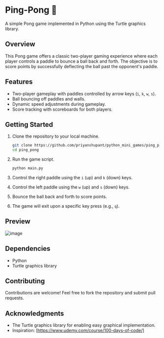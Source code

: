 # Ping-Pong 🏓

A simple Pong game implemented in Python using the Turtle graphics library.

## Overview

This Pong game offers a classic two-player gaming experience where each player controls a paddle to bounce a ball back and forth. The objective is to score points by successfully deflecting the ball past the opponent's paddle.

## Features

- Two-player gameplay with paddles controlled by arrow keys (`i`, `k`, `w`, `s`).
- Ball bouncing off paddles and walls.
- Dynamic speed adjustments during gameplay.
- Score tracking with scoreboards for both players.

## Getting Started

1. Clone the repository to your local machine.

    ```bash
    git clone https://github.com/priyanshupant/python_mini_games/ping_pong.git
    cd ping_pong
    ```

2. Run the game script.

    ```bash
    python main.py
    ```

3. Control the right paddle using the `i` (up) and `k` (down) keys.

4. Control the left paddle using the `w` (up) and `s` (down) keys.

5. Bounce the ball back and forth to score points.

6. The game will exit upon a specific key press (e.g., `q`).

## Preview

![image](https://github.com/priyanshupant/python_mini_projects/assets/50315906/9ec8fec1-3cae-471e-91f5-686c9167f6eb)


## Dependencies

- Python
- Turtle graphics library

## Contributing

Contributions are welcome! Feel free to fork the repository and submit pull requests.


## Acknowledgments

- The Turtle graphics library for enabling easy graphical implementation.
- Inspiration: [https://www.udemy.com/course/100-days-of-code/]

